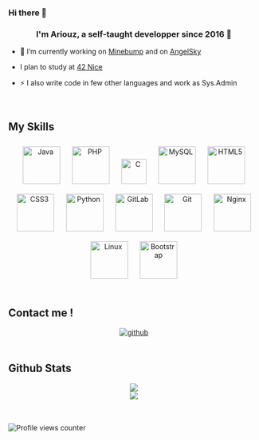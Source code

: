 ### Hi there 👋
  

### <div align="center">I'm Ariouz, a self-taught developper since 2016 🚀</div>  
  

- 🔭 I’m currently working on [Minebump](https://minebump.com) and on [AngelSky](https://angelsky.fr)
- I plan to study at [42 Nice](https://42nice.fr)
  

- ⚡ I also write code in few other languages and work as Sys.Admin  
  

<br/>  


## My Skills 

<div align="center">  
<img style="margin: 10px" src="https://profilinator.rishav.dev/skills-assets/java-original-wordmark.svg" alt="Java" height="75" />  
<img style="margin: 10px" src="https://profilinator.rishav.dev/skills-assets/php-original.svg" alt="PHP" height="75" />  
<img style="margin: 10px" src="https://profilinator.rishav.dev/skills-assets/c-original.svg" alt="C" height="50" />
<img style="margin: 10px" src="https://profilinator.rishav.dev/skills-assets/mysql-original-wordmark.svg" alt="MySQL" height="75" />  
<img style="margin: 10px" src="https://profilinator.rishav.dev/skills-assets/html5-original-wordmark.svg" alt="HTML5" height="75" />  
<img style="margin: 10px" src="https://profilinator.rishav.dev/skills-assets/css3-original-wordmark.svg" alt="CSS3" height="75" />  
<img style="margin: 10px" src="https://profilinator.rishav.dev/skills-assets/python-original.svg" alt="Python" height="75" />  
<img style="margin: 10px" src="https://profilinator.rishav.dev/skills-assets/gitlab.svg" alt="GitLab" height="75" />  
<img style="margin: 10px" src="https://profilinator.rishav.dev/skills-assets/git-scm-icon.svg" alt="Git" height="75" />  
<img style="margin: 10px" src="https://profilinator.rishav.dev/skills-assets/nginx-original.svg" alt="Nginx" height="75" />  
<img style="margin: 10px" src="https://profilinator.rishav.dev/skills-assets/linux-original.svg" alt="Linux" height="75" />  
<img style="margin: 10px" src="https://profilinator.rishav.dev/skills-assets/bootstrap-plain.svg" alt="Bootstrap" height="75" />  
</div>

</td></tr></table>  

<br/>  


## Contact me !  
<div align="center">
<a href="https://github.com/Ariouz" target="_blank">
<img src=https://img.shields.io/badge/github-%2324292e.svg?&style=for-the-badge&logo=github&logoColor=white alt=github style="margin-bottom: 5px;" />
</a>
</div>  
  

<br/>  


## Github Stats  
<div align="center"><img src="https://github-readme-stats.vercel.app/api/top-langs/?username=Ariouz&hide_border=true&layout=compact" align="center" /></div>  

<div align="center"><img src="https://github-readme-stats.vercel.app/api?username=Ariouz&show_icons=true&count_private=true&hide_border=true" align="center" /></div>  
 
  

<br/>  

  

<br/>  

![Profile views counter](https://komarev.com/ghpvc/?username=Ariouz&&style=flat-square)  
  

<br/>  
<br />
